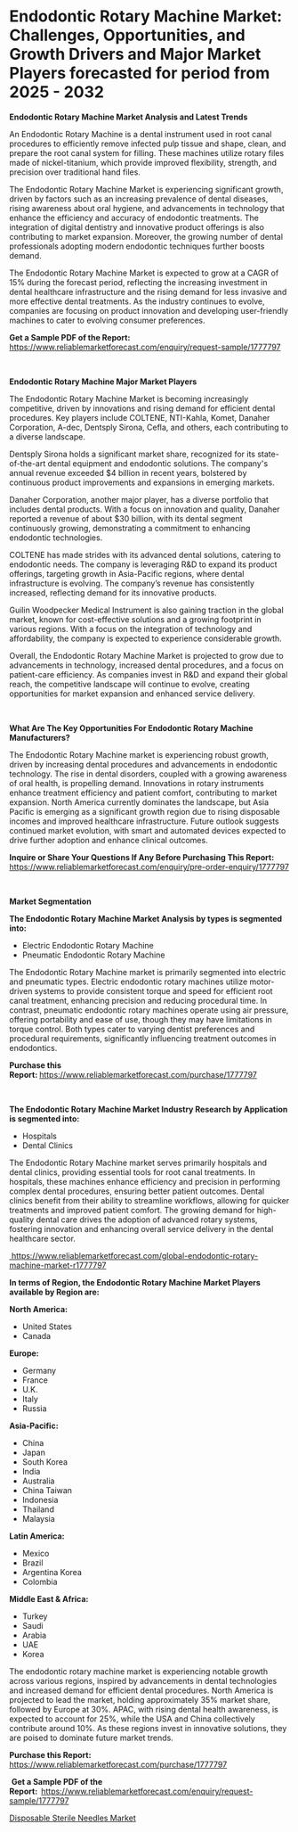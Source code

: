<p><h1>Endodontic Rotary Machine Market: Challenges, Opportunities, and Growth Drivers and Major Market Players forecasted for period from 2025 - 2032</h1></p><p><strong>Endodontic Rotary Machine Market Analysis and Latest Trends</strong></p>
<p><p>An Endodontic Rotary Machine is a dental instrument used in root canal procedures to efficiently remove infected pulp tissue and shape, clean, and prepare the root canal system for filling. These machines utilize rotary files made of nickel-titanium, which provide improved flexibility, strength, and precision over traditional hand files. </p><p>The Endodontic Rotary Machine Market is experiencing significant growth, driven by factors such as an increasing prevalence of dental diseases, rising awareness about oral hygiene, and advancements in technology that enhance the efficiency and accuracy of endodontic treatments. The integration of digital dentistry and innovative product offerings is also contributing to market expansion. Moreover, the growing number of dental professionals adopting modern endodontic techniques further boosts demand. </p><p>The Endodontic Rotary Machine Market is expected to grow at a CAGR of 15% during the forecast period, reflecting the increasing investment in dental healthcare infrastructure and the rising demand for less invasive and more effective dental treatments. As the industry continues to evolve, companies are focusing on product innovation and developing user-friendly machines to cater to evolving consumer preferences.</p></p>
<p><strong>Get a Sample PDF of the Report:&nbsp;</strong> <a href="https://www.reliablemarketforecast.com/enquiry/request-sample/1777797?utm_campaign=2633&utm_medium=2&utm_source=Github&utm_content=ia&utm_term=03032025&utm_id=endodontic-rotary-machine">https://www.reliablemarketforecast.com/enquiry/request-sample/1777797</a></p>
<p>&nbsp;</p>
<p><strong>Endodontic Rotary Machine Major Market Players</strong></p>
<p><p>The Endodontic Rotary Machine Market is becoming increasingly competitive, driven by innovations and rising demand for efficient dental procedures. Key players include COLTENE, NTI-Kahla, Komet, Danaher Corporation, A-dec, Dentsply Sirona, Cefla, and others, each contributing to a diverse landscape.</p><p>Dentsply Sirona holds a significant market share, recognized for its state-of-the-art dental equipment and endodontic solutions. The company's annual revenue exceeded $4 billion in recent years, bolstered by continuous product improvements and expansions in emerging markets.</p><p>Danaher Corporation, another major player, has a diverse portfolio that includes dental products. With a focus on innovation and quality, Danaher reported a revenue of about $30 billion, with its dental segment continuously growing, demonstrating a commitment to enhancing endodontic technologies.</p><p>COLTENE has made strides with its advanced dental solutions, catering to endodontic needs. The company is leveraging R&D to expand its product offerings, targeting growth in Asia-Pacific regions, where dental infrastructure is evolving. The company’s revenue has consistently increased, reflecting demand for its innovative products.</p><p>Guilin Woodpecker Medical Instrument is also gaining traction in the global market, known for cost-effective solutions and a growing footprint in various regions. With a focus on the integration of technology and affordability, the company is expected to experience considerable growth.</p><p>Overall, the Endodontic Rotary Machine Market is projected to grow due to advancements in technology, increased dental procedures, and a focus on patient-care efficiency. As companies invest in R&D and expand their global reach, the competitive landscape will continue to evolve, creating opportunities for market expansion and enhanced service delivery.</p></p>
<p>&nbsp;</p>
<p><strong>What Are The Key Opportunities For Endodontic Rotary Machine Manufacturers?</strong></p>
<p><p>The Endodontic Rotary Machine market is experiencing robust growth, driven by increasing dental procedures and advancements in endodontic technology. The rise in dental disorders, coupled with a growing awareness of oral health, is propelling demand. Innovations in rotary instruments enhance treatment efficiency and patient comfort, contributing to market expansion. North America currently dominates the landscape, but Asia Pacific is emerging as a significant growth region due to rising disposable incomes and improved healthcare infrastructure. Future outlook suggests continued market evolution, with smart and automated devices expected to drive further adoption and enhance clinical outcomes.</p></p>
<p><strong>Inquire or Share Your Questions If Any Before Purchasing This Report:</strong> <a href="https://www.reliablemarketforecast.com/enquiry/pre-order-enquiry/1777797?utm_campaign=2633&utm_medium=2&utm_source=Github&utm_content=ia&utm_term=03032025&utm_id=endodontic-rotary-machine">https://www.reliablemarketforecast.com/enquiry/pre-order-enquiry/1777797</a></p>
<p>&nbsp;</p>
<p><strong>Market Segmentation</strong></p>
<p><strong>The Endodontic Rotary Machine Market Analysis by types is segmented into:</strong></p>
<p><ul><li>Electric Endodontic Rotary Machine</li><li>Pneumatic Endodontic Rotary Machine</li></ul></p>
<p><p>The Endodontic Rotary Machine market is primarily segmented into electric and pneumatic types. Electric endodontic rotary machines utilize motor-driven systems to provide consistent torque and speed for efficient root canal treatment, enhancing precision and reducing procedural time. In contrast, pneumatic endodontic rotary machines operate using air pressure, offering portability and ease of use, though they may have limitations in torque control. Both types cater to varying dentist preferences and procedural requirements, significantly influencing treatment outcomes in endodontics.</p></p>
<p><strong>Purchase this Report:&nbsp;</strong><a href="https://www.reliablemarketforecast.com/purchase/1777797?utm_campaign=2633&utm_medium=2&utm_source=Github&utm_content=ia&utm_term=03032025&utm_id=endodontic-rotary-machine">https://www.reliablemarketforecast.com/purchase/1777797</a></p>
<p>&nbsp;</p>
<p><strong>The Endodontic Rotary Machine Market Industry Research by Application is segmented into:</strong></p>
<p><ul><li>Hospitals</li><li>Dental Clinics</li></ul></p>
<p><p>The Endodontic Rotary Machine market serves primarily hospitals and dental clinics, providing essential tools for root canal treatments. In hospitals, these machines enhance efficiency and precision in performing complex dental procedures, ensuring better patient outcomes. Dental clinics benefit from their ability to streamline workflows, allowing for quicker treatments and improved patient comfort. The growing demand for high-quality dental care drives the adoption of advanced rotary systems, fostering innovation and enhancing overall service delivery in the dental healthcare sector.</p></p>
<p><a href="https://www.reliablemarketforecast.com/global-endodontic-rotary-machine-market-r1777797?utm_campaign=2633&utm_medium=2&utm_source=Github&utm_content=ia&utm_term=03032025&utm_id=endodontic-rotary-machine">&nbsp;https://www.reliablemarketforecast.com/global-endodontic-rotary-machine-market-r1777797</a></p>
<p><strong>In terms of Region, the Endodontic Rotary Machine Market Players available by Region are:</strong></p>
<p>
    <p> <strong> North America: </strong>
        <ul>
            <li>United States</li>
            <li>Canada</li>
        </ul>
        </p> 
    <p> <strong> Europe: </strong>
        <ul>
            <li>Germany</li>
            <li>France</li>
            <li>U.K.</li>
            <li>Italy</li>
            <li>Russia</li>
        </ul>
        </p> 
    <p> <strong> Asia-Pacific: </strong>
        <ul>
            <li>China</li>
            <li>Japan</li>
            <li>South Korea</li>
            <li>India</li>
            <li>Australia</li>
            <li>China Taiwan</li>
            <li>Indonesia</li>
            <li>Thailand</li>
            <li>Malaysia</li>
        </ul>
        </p> 
    <p> <strong> Latin America: </strong>
        <ul>
            <li>Mexico</li>
            <li>Brazil</li>
            <li>Argentina Korea</li>
            <li>Colombia</li>
        </ul>
        </p> 
    <p> <strong> Middle East & Africa: </strong>
        <ul>
            <li>Turkey</li>
            <li>Saudi</li>
            <li>Arabia</li>
            <li>UAE</li>
            <li>Korea</li>
        </ul>
    </p>
    </p>
<p><p>The endodontic rotary machine market is experiencing notable growth across various regions, inspired by advancements in dental technologies and increased demand for efficient dental procedures. North America is projected to lead the market, holding approximately 35% market share, followed by Europe at 30%. APAC, with rising dental health awareness, is expected to account for 25%, while the USA and China collectively contribute around 10%. As these regions invest in innovative solutions, they are poised to dominate future market trends.</p></p>
<p><strong>Purchase this Report: </strong><a href="https://www.reliablemarketforecast.com/purchase/1777797?utm_campaign=2633&utm_medium=2&utm_source=Github&utm_content=ia&utm_term=03032025&utm_id=endodontic-rotary-machine">https://www.reliablemarketforecast.com/purchase/1777797</a></p>
<p>&nbsp;<strong>Get a Sample PDF of the Report:&nbsp;&nbsp;</strong><a href="https://www.reliablemarketforecast.com/enquiry/request-sample/1777797?utm_campaign=2633&utm_medium=2&utm_source=Github&utm_content=ia&utm_term=03032025&utm_id=endodontic-rotary-machine">https://www.reliablemarketforecast.com/enquiry/request-sample/1777797</a></p>
<p><strong></strong></p>
<p><p><a href="https://github.com/bullewantyfw/Market-Research-Report-List-1/blob/main/disposable-sterile-needles-market.md?utm_campaign=2633&utm_medium=2&utm_source=Github&utm_content=ia&utm_term=03032025&utm_id=endodontic-rotary-machine">Disposable Sterile Needles Market</a></p></p>